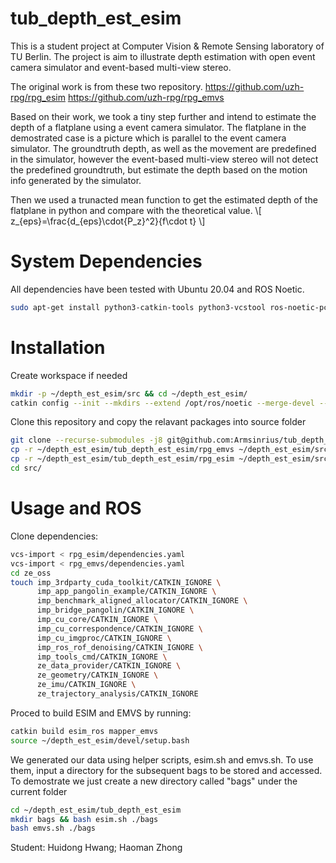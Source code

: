 # tub_depth_est_esim
This is a student project at Computer Vision & Remote Sensing laboratory of TU Berlin. The project is aim to illustrate depth estimation with open event camera simulator and event-based multi-view stereo. 

The original work is from these two repository. 
https://github.com/uzh-rpg/rpg_esim
https://github.com/uzh-rpg/rpg_emvs

Based on their work, we took a tiny step further and intend to estimate the depth of a flatplane using a event camera simulator. The flatplane in the demostrated case is a picture which is parallel to the event camera simulator. The groundtruth depth, as well as the movement are predefined in the simulator, however the event-based multi-view stereo will not detect the predefined groundtruth, but estimate the depth based on the motion info generated by the simulator. 

Then we used a trunacted mean function to get the estimated depth of the flatplane in python and compare with the theoretical value. 
\\[ z_{eps}=\frac{d_{eps}\cdot{P_z}^2}{f\cdot t} \\]

# System Dependencies
All dependencies have been tested with Ubuntu 20.04 and ROS Noetic.

```bash
sudo apt-get install python3-catkin-tools python3-vcstool ros-noetic-pcl-ros libproj-dev libglfw3 libglfw3-dev libglm-dev ros-noetic-hector-trajectory-server
```

# Installation 

Create workspace if needed
```bash
mkdir -p ~/depth_est_esim/src && cd ~/depth_est_esim/
catkin config --init --mkdirs --extend /opt/ros/noetic --merge-devel --cmake-args -DCMAKE_BUILD_TYPE=Release
```

Clone this repository and copy the relavant packages into source folder

```bash
git clone --recurse-submodules -j8 git@github.com:Armsinrius/tub_depth_est_esim.git
cp -r ~/depth_est_esim/tub_depth_est_esim/rpg_emvs ~/depth_est_esim/src
cp -r ~/depth_est_esim/tub_depth_est_esim/rpg_esim ~/depth_est_esim/src
cd src/
```

# Usage and ROS

Clone dependencies:

```bash
vcs-import < rpg_esim/dependencies.yaml
vcs-import < rpg_emvs/dependencies.yaml
cd ze_oss
touch imp_3rdparty_cuda_toolkit/CATKIN_IGNORE \
      imp_app_pangolin_example/CATKIN_IGNORE \
      imp_benchmark_aligned_allocator/CATKIN_IGNORE \
      imp_bridge_pangolin/CATKIN_IGNORE \
      imp_cu_core/CATKIN_IGNORE \
      imp_cu_correspondence/CATKIN_IGNORE \
      imp_cu_imgproc/CATKIN_IGNORE \
      imp_ros_rof_denoising/CATKIN_IGNORE \
      imp_tools_cmd/CATKIN_IGNORE \
      ze_data_provider/CATKIN_IGNORE \
      ze_geometry/CATKIN_IGNORE \
      ze_imu/CATKIN_IGNORE \
      ze_trajectory_analysis/CATKIN_IGNORE
```

Proced to build ESIM and EMVS by running:
```bash
catkin build esim_ros mapper_emvs
source ~/depth_est_esim/devel/setup.bash
```

We generated our data using helper scripts, esim.sh and emvs.sh. To use them, input a directory for the subsequent bags to be stored and accessed.
To demostrate we just create a new directory called "bags" under the current folder 

```bash
cd ~/depth_est_esim/tub_depth_est_esim
mkdir bags && bash esim.sh ./bags
bash emvs.sh ./bags
```



Student: Huidong Hwang; Haoman Zhong
